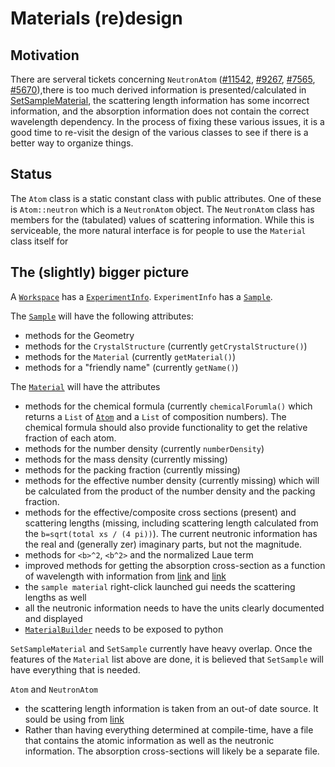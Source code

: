 Materials (re)design
====================

Motivation
----------

There are serveral tickets concerning `NeutronAtom`
([#11542](https://github.com/mantidproject/mantid/issues/11542),
[#9267](https://github.com/mantidproject/mantid/issues/9267),
[#7565](https://github.com/mantidproject/mantid/issues/7565),
[#5670](https://github.com/mantidproject/mantid/issues/5670)),there is
too much derived information is presented/calculated in
[SetSampleMaterial](http://docs.mantidproject.org/nightly/algorithms/SetSampleMaterial-v1.html),
the scattering length information has some incorrect information, and
the absorption information does not contain the correct wavelength
dependency. In the process of fixing these various issues, it is a
good time to re-visit the design of the various classes to see if
there is a better way to organize things.

Status
------

The `Atom` class is a static constant class with public
attributes. One of these is `Atom::neutron` which is a `NeutronAtom`
object. The `NeutronAtom` class has members for the (tabulated) values
of scattering information. While this is serviceable, the more natural
interface is for people to use the `Material` class itself for

The (slightly) bigger picture
-----------------------------

A [`Workspace`](http://docs.mantidproject.org/v3.7.1/api/python/mantid/api/Workspace.html) 
has a [`ExperimentInfo`](http://docs.mantidproject.org/v3.7.1/api/python/mantid/api/ExperimentInfo.html). 
`ExperimentInfo` has a [`Sample`](http://docs.mantidproject.org/v3.7.1/api/python/mantid/api/Sample.html).

The [`Sample`](http://docs.mantidproject.org/v3.7.1/api/python/mantid/api/Sample.html) will have the following attributes:
 * methods for the Geometry
 * methods for the `CrystalStructure` (currently `getCrystalStructure()`)
 * methods for the `Material` (currently `getMaterial()`)
 * methods for a "friendly name" (currently `getName()`)

The [`Material`](http://docs.mantidproject.org/v3.7.1/api/python/mantid/kernel/Material.html) will have the attributes
 * methods for the chemical formula (currently `chemicalForumla()` which returns a `List` of [`Atom`](http://docs.mantidproject.org/v3.7.1/api/python/mantid/kernel/Atom.html) and a `List` of composition numbers). The chemical formula should also provide functionality to get the relative fraction of each atom.
 * methods for the number density (currently `numberDensity`)
 * methods for the mass density (currently missing)
 * methods for the packing fraction (currently missing)
 * methods for the effective number density (currently missing) which will be calculated from the product of the number density and the packing fraction.
 * methods for the effective/composite cross sections (present) and scattering lengths (missing, including scattering length calculated from the `b=sqrt(total xs / (4 pi))`). The current neutronic information has the real and (generally zer) imaginary parts, but not the magnitude.
 * methods for `<b>^2`, `<b^2>` and the normalized Laue term
 * improved methods for getting the absorption cross-section as a function of wavelength with information from [link](https://www-nds.iaea.org/ngatlas2/) and [link](http://www.nndc.bnl.gov/sigma/index.jsp)
 * the `sample material` right-click launched gui needs the scattering lengths as well
 * all the neutronic information needs to have the units clearly documented and displayed
 * [`MaterialBuilder`](https://github.com/mantidproject/mantid/blob/master/Framework/Kernel/inc/MantidKernel/MaterialBuilder.h) needs to be exposed to python

`SetSampleMaterial` and `SetSample` currently have heavy overlap. Once the features of the `Material` list above are done, it is believed that `SetSample` will have everything that is needed.

`Atom` and `NeutronAtom`
 * the scattering length information is taken from an out-of date source. It sould be using from [link](http://www.ati.ac.at/~neutropt/scattering/)
 * Rather than having everything determined at compile-time, have a file that contains the atomic information as well as the neutronic information. The absorption cross-sections will likely be a separate file.
